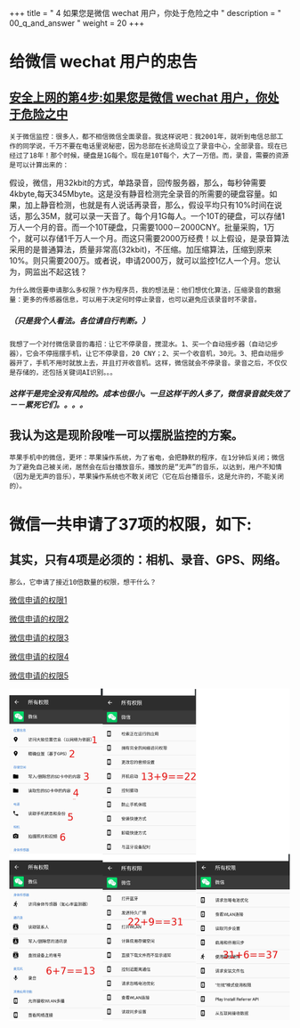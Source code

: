 +++
title = " 4 如果您是微信 wechat 用户，你处于危险之中 "
description = " 00_q_and_answer "
weight = 20
+++

# 给微信 wechat 用户的忠告

## [安全上网的第4步:如果您是微信 wechat 用户，你处于危险之中](https://github.com/marstool/marstools/tree/master/weiXin)

    关于微信监控：很多人，都不相信微信全面录音。我这样说吧：我2001年，就听到电信总部工作的同学说，千万不要在电话里说秘密，因为总部在长途局设立了录音中心，全部录音。现在已经过了18年！那个时候，硬盘是1G每个。现在是10T每个，大了一万倍。而，录音，需要的资源是可以计算出来的：

  假设，微信，用32kbit的方式，单路录音，回传服务器，那么，每秒钟需要4kbyte,每天345Mbyte。这是没有静音检测完全录音的所需要的硬盘容量。如果，加上静音检测，也就是有人说话再录音，那么，假设平均只有10%时间在说话，那么35M，就可以录一天音了。每个月1G每人。一个10T的硬盘，可以存储1万人一个月的音。而一个10T硬盘，只需要1000－2000CNY。批量采购，1万个，就可以存储1千万人一个月。而这只需要2000万经费！以上假设，是录音算法采用的是普通算法，质量非常高(32kbit)，不压缩。加压缩算法，压缩到原来10%。则只需要200万。或者说，申请2000万，就可以监控1亿人一个月。您认为，网监出不起这钱？

    为什么微信要申请那么多权限？作为程序员，我的想法是：他们想优化算法，压缩录音的数据量：更多的传感器信息，可以用于决定何时停止录音，也可以避免应该录音时不录音。

##### （只是我个人看法。各位请自行判断。）

    我想了一个对付微信录音的毒招：让它不停录音，搅混水。1、买一个自动摇步器（自动记步器），它会不停摇摆手机，让它不停录音，20 CNY；2、买一个收音机，30元。3、把自动摇步器开了，手机不用时就放上去，并且打开收音机。这样，微信就会不停录音。录音之后，不仅仅是存储的，还包括关键词AI识别。。。

##### 这样干是完全没有风险的。成本也很小。一旦这样干的人多了，微信录音就失效了－－累死它们。。。。

##    我认为这是现阶段唯一可以摆脱监控的方案。

    苹果手机中的微信，更坏：苹果操作系统，为了省电，会把静默的程序，在1分钟后关闭；微信为了避免自己被关闭，居然会在后台播放音乐，播放的是“无声”的音乐，以达到，用户不知情（因为是无声的音乐），苹果操作系统也不敢关闭它（它在后台播音乐，这是允许的，不能关闭的）。

# 微信一共申请了37项的权限，如下:

## 其实，只有4项是必须的：相机、录音、GPS、网络。

    那么，它申请了接近10倍数量的权限，想干什么？

[微信申请的权限1](access/20190419_085500.jpg)

[微信申请的权限2](access/20190419_085511.jpg)

[微信申请的权限3](access/20190419_085526.jpg)

[微信申请的权限4](access/20190419_085545.jpg)

[微信申请的权限5](access/20190419_085831.jpg)

![](access/37.jpg)

